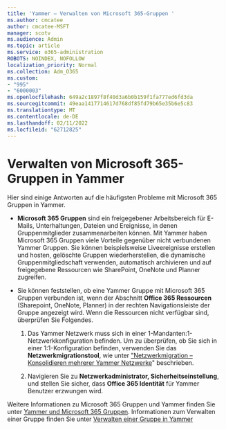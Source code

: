 ```yaml
---
title: 'Yammer – Verwalten von Microsoft 365-Gruppen '
ms.author: cmcatee
author: cmcatee-MSFT
manager: scotv
ms.audience: Admin
ms.topic: article
ms.service: o365-administration
ROBOTS: NOINDEX, NOFOLLOW
localization_priority: Normal
ms.collection: Adm_O365
ms.custom:
- "995"
- "6000003"
ms.openlocfilehash: 649a2c1897f8f40d3a6b0b159f1fa777ed6fd3da
ms.sourcegitcommit: 49eaa1417714617d768df85fd79b65e35b6e5c83
ms.translationtype: MT
ms.contentlocale: de-DE
ms.lasthandoff: 02/11/2022
ms.locfileid: "62712825"
---
```

# <a name="manage-microsoft-365-groups-in-yammer"></a>Verwalten von Microsoft 365-Gruppen in Yammer

Hier sind einige Antworten auf die häufigsten Probleme mit Microsoft 365 Gruppen in Yammer.

* **Microsoft 365 Gruppen** sind ein freigegebener Arbeitsbereich für E-Mails, Unterhaltungen, Dateien und Ereignisse, in denen Gruppenmitglieder zusammenarbeiten können. Mit Yammer haben Microsoft 365 Gruppen viele Vorteile gegenüber nicht verbundenen Yammer Gruppen. Sie können beispielsweise Liveereignisse erstellen und hosten, gelöschte Gruppen wiederherstellen, die dynamische Gruppenmitgliedschaft verwenden, automatisch archivieren und auf freigegebene Ressourcen wie SharePoint, OneNote und Planner zugreifen.

* Sie können feststellen, ob eine Yammer Gruppe mit Microsoft 365 Gruppen verbunden ist, wenn der Abschnitt **Office 365 Ressourcen** (Sharepoint, OneNote, Planner) in der rechten Navigationsleiste der Gruppe angezeigt wird. Wenn die Ressourcen nicht verfügbar sind, überprüfen Sie Folgendes.

  1. Das Yammer Netzwerk muss sich in einer 1-Mandanten:1-Netzwerkkonfiguration befinden. Um zu überprüfen, ob Sie sich in einer 1:1-Konfiguration befinden, verwenden Sie das **Netzwerkmigrationstool**, wie unter ["Netzwerkmigration – Konsolidieren mehrerer Yammer Netzwerke](https://docs.microsoft.com/yammer/configure-your-yammer-network/consolidate-multiple-yammer-networks)" beschrieben.

  2. Navigieren Sie zu **Netzwerkadministrator, Sicherheitseinstellung**, und stellen Sie sicher, dass **Office 365 Identität** für Yammer Benutzer erzwungen wird.

Weitere Informationen zu Microsoft 365 Gruppen und Yammer finden Sie unter [Yammer und Microsoft 365 Gruppen](https://docs.microsoft.com/yammer/manage-yammer-groups/yammer-and-office-365-groups). Informationen zum Verwalten einer Gruppe finden Sie unter [Verwalten einer Gruppe in Yammer](https://support.office.com/article/Manage-a-group-in-Yammer-6e05c6d6-5548-4c88-89cd-e6757a514ef2)
